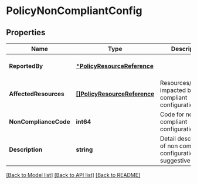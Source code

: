 # PolicyNonCompliantConfig

## Properties
Name | Type | Description | Notes
------------ | ------------- | ------------- | -------------
**ReportedBy** | [***PolicyResourceReference**](PolicyResourceReference.md) |  | [optional] [default to null]
**AffectedResources** | [**[]PolicyResourceReference**](PolicyResourceReference.md) | Resources/Services impacted by non compliant configuration | [optional] [default to null]
**NonComplianceCode** | **int64** | Code for non compliant configuration | [optional] [default to null]
**Description** | **string** | Detail description of non compliant configuration with suggestive action | [optional] [default to null]

[[Back to Model list]](../README.md#documentation-for-models) [[Back to API list]](../README.md#documentation-for-api-endpoints) [[Back to README]](../README.md)

